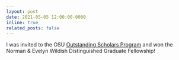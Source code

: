 ```yaml
---
layout: post
date: 2021-05-05 12:00:00-0000
inline: true
related_posts: false
---
```


I was invited to the OSU [Outstanding Scholars Program](https://eecs.oregonstate.edu/scholars) and won the Norman & Evelyn Wildish Distinguished Graduate Fellowship!
